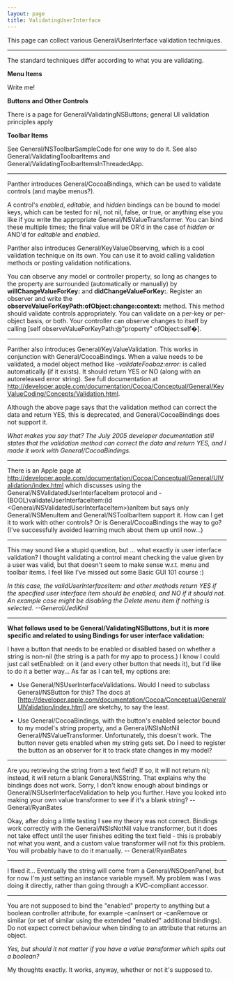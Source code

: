 ```yaml
---
layout: page
title: ValidatingUserInterface
---
```




This page can collect various General/UserInterface validation techniques.

----

The standard techniques differ according to what you are validating.

**Menu Items**

Write me!

**Buttons and Other Controls**

There is a page for General/ValidatingNSButtons; general UI validation principles apply

**Toolbar Items**

See General/NSToolbarSampleCode for one way to do it. See also General/ValidatingToolbarItems and General/ValidatingToolbarItemsInThreadedApp.

----

Panther introduces General/CocoaBindings, which can be used to validate controls (and maybe menus?).

A control's *enabled*, *editable*, and *hidden* bindings can be bound to model keys, which can be tested for nil, not nil, false, or true, or anything else you like if you write the appropriate General/NSValueTransformer. You can bind these multiple times; the final value will be OR'd in the case of *hidden* or AND'd for *editable* and *enabled*.

Panther also introduces General/KeyValueObserving, which is a cool validation technique on its own. You can use it to avoid calling validation methods or posting validation notifications.

You can observe any model or controller property, so long as changes to the property are surrounded (automatically or manually) by **willChangeValueForKey:** and **didChangeValueForKey:**. Register an observer and write the **observeValueForKeyPath:ofObject:change:context:** method.  This method should validate controls appropriately. You can validate on a per-key or per-object basis, or both. Your controller can observe changes to itself by calling     [self observeValueForKeyPath:@"property" ofObject:self�].

----

Panther also introduces General/KeyValueValidation. This works in conjunction with General/CocoaBindings. When a value needs to be validated, a model object method like *-validateFoobaz:error:* is called automatically (if it exists). It should return YES or NO (along with an autoreleased error string). See full documentation at http://developer.apple.com/documentation/Cocoa/Conceptual/General/KeyValueCoding/Concepts/Validation.html.

Although the above page says that the validation method can correct the data and return YES, this is deprecated, and General/CocoaBindings does not support it.

*What makes you say that? The July 2005 developer documentation still states that the validation method can correct the data and return YES, and I made it work with General/CocoaBindings.*

----

There is an Apple page at http://developer.apple.com/documentation/Cocoa/Conceptual/General/UIValidation/index.html which discusses using the General/NSValidatedUserInterfaceItem protocol and     - (BOOL)validateUserInterfaceItem:(id <General/NSValidatedUserInterfaceItem>)anItem but says only General/NSMenuItem and General/NSToolbarItem support it. How can I get it to work with other controls? Or is General/CocoaBindings the way to go? (I've successfully avoided learning much about them up until now...)

----

This may sound like a stupid question, but ... what exactly *is* user interface validation? I thought validating a control meant checking the value given by a user was valid, but that doesn't seem to make sense w.r.t. menu and toolbar items. I feel like I've missed out some     Basic GUI 101 course :)

*In this case, the     validUserInterfaceItem: and other methods return     YES if the specified user interface item should be enabled, and     NO if it should not. An example case might be disabling the     Delete menu item if nothing is selected. --General/JediKnil*

----

**What follows used to be General/ValidatingNSButtons, but it is more specific and related to using Bindings for user interface validation:**

I have a button that needs to be enabled or disabled based on whether a string is non-nil (the string is a path for my app to process.) I know I could just call     setEnabled: on it (and every other button that needs it), but I'd like to do it a better way... As far as I can tell, my options are:


* Use General/NSUserInterfaceValidations. Would I need to subclass General/NSButton for this? The docs at [http://developer.apple.com/documentation/Cocoa/Conceptual/General/UIValidation/index.html] are sketchy, to say the least.

* Use General/CocoaBindings, with the button's enabled selector bound to my model's string property, and a General/NSIsNotNil General/NSValueTransformer. Unfortunately, this doesn't work. The button never gets enabled when my string gets set. Do I need to register the button as an observer for it to track state changes in my model?


----

Are you retrieving the string from a text field? If so, it will not return nil; instead, it will return a blank General/NSString. That explains why the bindings does not work. Sorry, I don't know enough about bindings or General/NSUserInterfaceValidation to help you further. Have you looked into making your own value transformer to see if it's a blank string? -- General/RyanBates

Okay, after doing a little testing I see my theory was not correct. Bindings work correctly with the General/NSIsNotNil value transformer, but it does not take effect until the user finishes editing the text field - this is probably not what you want, and a custom value transformer will not fix this problem. You will probably have to do it manually. -- General/RyanBates

----

I fixed it... Eventually the string will come from a General/NSOpenPanel, but for now I'm just setting an instance variable myself. My problem was I was doing it directly, rather than going through a KVC-compliant accessor.

----

You are not supposed to bind the "enabled" property to anything but a boolean controller attribute, for example -canInsert or -canRemove or similar (or set of similar using the extended "enabled<n>" additional bindings). Do not expect correct behaviour when binding to an attribute that returns an object.

*Yes, but should it not matter if you have a value transformer which spits out a boolean?*

My thoughts exactly. It works, anyway, whether or not it's supposed to.

